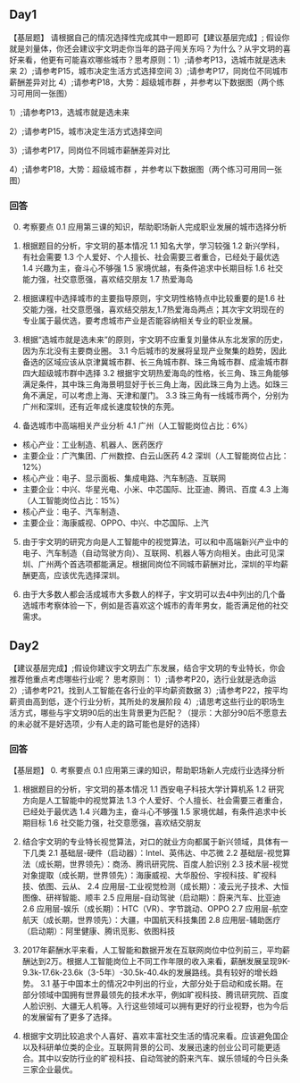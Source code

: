 ## Day1
【基层题】
请根据自己的情况选择性完成其中一题即可【建议基层完成】;
假设你就是刘量体，你还会建议宇文玥走你当年的路子闯关东吗？为什么？从宇文玥的喜好来看，他更有可能喜欢哪些城市？思考原则：1）;请参考P13，选城市就是选未来
2）;请参考P15，城市决定生活方式选择空间
3）;请参考P17，同岗位不同城市薪酬差异对比
4）;请参考P18，大势：超级城市群 ，并参考以下数据图（两个练习可用同一张图）

1）;请参考P13，选城市就是选未来

2）;请参考P15，城市决定生活方式选择空间

3）;请参考P17，同岗位不同城市薪酬差异对比

4）;请参考P18，大势：超级城市群 ，并参考以下数据图（两个练习可用同一张图）

### 回答
0. 考察要点
0.1 应用第三课的知识，帮助职场新人完成职业发展的城市选择分析

1. 根据题目的分析，宇文玥的基本情况
1.1 知名大学，学习较强
1.2 新兴学科，有社会需要
1.3 个人爱好、个人擅长、社会需要三者重合，已经处于最优选
1.4 兴趣为主，奋斗心不够强
1.5 家境优越，有条件追求中长期目标
1.6 社交能力强，社交意愿强，喜欢结交朋友
1.7 热爱海岛

2. 根据课程中选择城市的主要指导原则，宇文玥性格特点中比较重要的是1.6 社交能力强，社交意愿强，喜欢结交朋友,1.7热爱海岛两点；其次宇文玥现在的专业属于最优选，要考虑城市产业是否能容纳相关专业的职业发展。

3. 根据“选城市就是选未来”的原则，宇文玥不应重复刘量体从东北发家的历史，因为东北没有主要商业圈。
3.1 今后城市的发展将呈现产业聚集的趋势，因此备选的区域应该从京津冀城市群、长三角城市群、珠三角城市群、成渝城市群四大超级城市群中选择
3.2 根据宇文玥热爱海岛的性格，长三角、珠三角能够满足条件，其中珠三角海景明显好于长三角上海，因此珠三角为上选。如珠三角不满足，可以考虑上海、天津和厦门。
3.3 珠三角有一线城市两个，分别为广州和深圳，还有近年成长速度较快的东莞。

4. 备选城市中高端相关产业分析
4.1 广州（人工智能岗位占比：6%）
- 核心产业：工业制造、机器人、医药医疗
- 主要企业：广汽集团、广州数控、白云山医药
4.2 深圳（人工智能岗位占比：12%）
- 核心产业：电子、显示面板、集成电路、汽车制造、互联网
- 主要企业：中兴、华星光电、小米、中芯国际、比亚迪、腾讯、百度
4.3 上海（人工智能岗位占比：15%）
- 核心产业：电子、汽车制造、
- 主要企业：海康威视、OPPO、中兴、中芯国际、上汽

5. 由于宇文玥的研究方向是人工智能中的视觉算法，可以和中高端新兴产业中的电子、汽车制造（自动驾驶方向）、互联网、机器人等方向相关。由此可见深圳、广州两个首选项都能满足。根据同岗位不同城市薪酬对比，深圳的平均薪酬更高，应该优先选择深圳。

6. 由于大多数人都会活成城市大多数人的样子，宇文玥可以去4中列出的几个备选城市考察体验一下，例如是否喜欢这个城市的青年男女，能否满足他的社交需求。

## Day2
【建议基层完成】;假设你建议宇文玥去广东发展，结合宇文玥的专业特长，你会推荐他重点考虑哪些行业呢？
思考原则：
1）;请参考P20，选行业就是选命运
2）;请参考P21，找到人工智能在各行业的平均薪资数据
3）;请参考P22，按平均薪资由高到低，逐个行业分析，其所处的发展阶段
4）;请思考这些行业的职场生活方式，哪些与宇文玥90后的出生背景更为匹配？（提示：大部分90后不愿意去的未必就不是好选项，少有人走的路可能也是好的选择）


### 回答
【基层题】
0. 考察要点
0.1 应用第三课的知识，帮助职场新人完成行业选择分析

1. 根据题目的分析，宇文玥的基本情况
1.1 西安电子科技大学计算机系
1.2 研究方向是人工智能中的视觉算法
1.3 个人爱好、个人擅长、社会需要三者重合，已经处于最优选
1.4 兴趣为主，奋斗心不够强
1.5 家境优越，有条件追求中长期目标
1.6 社交能力强，社交意愿强，喜欢结交朋友

2. 结合宇文玥的专业特长视觉算法，对口的就业方向都属于新兴领域，具体有一下几类
2.1 基础层-硬件（启动器）：Intel、英伟达、中芯微
2.2 基础层-视觉算法（成长期，世界领先）：商汤、腾讯研究院、百度人脸识别
2.3 技术层-视觉对象提取（成长期，世界领先）：海康威视、大华股份、宇视科技、旷视科技、依图、云从、
2.4 应用层-工业视觉检测（成长期）：凌云光子技术、大恒图像、研祥智能、顺丰
2.5 应用层-自动驾驶（启动期）：蔚来汽车、比亚迪
2.6 应用层-娱乐（成长期）：HTC（VR）、字节跳动、OPPO
2.7 应用层-航空航天（成长期，世界领先）：大疆，中国航天科技集团
2.8 应用层-辅助医疗（启动期）：阿里健康、腾讯觅影、依图科技

3. 2017年薪酬水平来看，人工智能和数据开发在互联网岗位中位列前三，平均薪酬达到2万。根据人工智能岗位上不同工作年限的收入来看，薪酬发展呈现9K-9.3k-17.6k-23.6k（3-5年）-30.5k-40.4k的发展路线。具有较好的增长趋势。
3.1 基于中国本土的情况2中列出的行业，大部分处于启动和成长期。在部分领域中国拥有世界最领先的技术水平，例如旷视科技、腾讯研究院、百度人脸识别、大疆无人机等。入行这些领域可以拥有更好的行业视野，也为今后的发展留有了更多了选择。

4. 根据宇文玥比较追求个人喜好、喜欢丰富社交生活的情况来看。应该避免国企以及科研单位类的企业。互联网背景的公司、发展迅速的创业公司可能更适合。其中以安防行业的旷视科技、自动驾驶的蔚来汽车、娱乐领域的今日头条三家企业最优。
